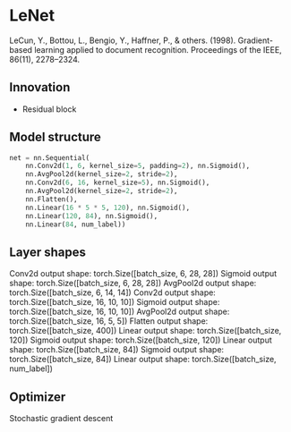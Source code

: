 # LeNet
LeCun, Y., Bottou, L., Bengio, Y., Haffner, P., & others. (1998). Gradient-based learning applied to document recognition. Proceedings of the IEEE, 86(11), 2278–2324.

## Innovation
- Residual block

## Model structure
```python
net = nn.Sequential(
    nn.Conv2d(1, 6, kernel_size=5, padding=2), nn.Sigmoid(),
    nn.AvgPool2d(kernel_size=2, stride=2),
    nn.Conv2d(6, 16, kernel_size=5), nn.Sigmoid(),
    nn.AvgPool2d(kernel_size=2, stride=2),
    nn.Flatten(),
    nn.Linear(16 * 5 * 5, 120), nn.Sigmoid(),
    nn.Linear(120, 84), nn.Sigmoid(),
    nn.Linear(84, num_label))
```
## Layer shapes
Conv2d output shape:         torch.Size([batch_size, 6, 28, 28])
Sigmoid output shape:        torch.Size([batch_size, 6, 28, 28])
AvgPool2d output shape:      torch.Size([batch_size, 6, 14, 14])
Conv2d output shape:         torch.Size([batch_size, 16, 10, 10])
Sigmoid output shape:        torch.Size([batch_size, 16, 10, 10])
AvgPool2d output shape:      torch.Size([batch_size, 16, 5, 5])
Flatten output shape:        torch.Size([batch_size, 400])
Linear output shape:         torch.Size([batch_size, 120])
Sigmoid output shape:        torch.Size([batch_size, 120])
Linear output shape:         torch.Size([batch_size, 84])
Sigmoid output shape:        torch.Size([batch_size, 84])
Linear output shape:         torch.Size([batch_size, num_label])

## Optimizer
Stochastic gradient descent